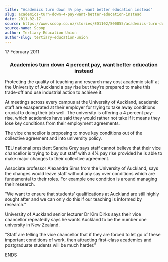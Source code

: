 ```yaml
---
title: "Academics turn down 4% pay, want better education instead"
slug: academics-turn-down-4-pay-want-better-education-instead
date: 2011-02-17
source: https://www.scoop.co.nz/stories/ED1102/S00055/academics-turn-down-4-pay-want-better-education-instead.htm
source-name: Scoop
author: Tertiary Education Union
author-slug: tertiary-education-union
---
```


<p>17 February 2011</p>

<center><h3>Academics turn down 4 percent
pay, want better education
instead</h3></center><p>Protecting the quality of teaching
and research may cost academic staff at the University of
Auckland a pay rise but they’re prepared to make this
trade-off and use industrial action to achieve it.</p>

<p>At
meetings across every campus at the University of Auckland,
academic staff are exasperated at their employer for trying
to take away conditions crucial to doing their job well. The
university is offering a 4 percent pay-rise, which academics
have said they would rather not take if it means they lose
key conditions from their employment agreements.</p>

<p>The vice
chancellor is proposing to move key conditions out of the
collective agreement and into university policy.</p>

<p>TEU
national president Sandra Grey says staff cannot believe
that their vice chancellor is trying to buy out staff with a
4% pay rise provided he is able to make major changes to
their collective agreement.</p>

<p>Associate professor Alexandra
Sims from the University of Auckland, says the changes would
leave staff without any say over conditions which are
fundamental to their roles. For example one condition is
around managing their research.</p>

<p>"We want to ensure that
students’ qualifications at Auckland are still highly
sought after and we can only do this if our teaching is
informed by research."</p>

<p>University of Auckland senior
lecturer Dr Kim Dirks says their vice chancellor repeatedly
says he wants Auckland to be the number one university in
New Zealand.</p>

<p>"Staff are telling the vice chancellor that
if they are forced to let go of these important conditions
of work, then attracting first-class academics and
postgraduate students will be much
harder."</p>

<p>ENDS</p>